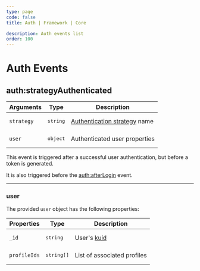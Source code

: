 ```yaml
---
type: page
code: false
title: Auth | Framework | Core

description: Auth events list
order: 100
---
```


# Auth Events

## auth:strategyAuthenticated

| Arguments  | Type              | Description                                                                                                            |
| ---------- | ----------------- | ---------------------------------------------------------------------------------------------------------------------- |
| `strategy` | <pre>string</pre> | [Authentication strategy](/core/2/guides/main-concepts/authentication#authentication-strategies) name |
| `user`     | <pre>object</pre> | Authenticated user properties                                                                                          |

This event is triggered after a successful user authentication, but before a token is generated.

It is also triggered before the [auth:afterLogin](/core/2/framework/events/api#after) event.

---

### user

The provided `user` object has the following properties:

| Properties   | Type                | Description                                                                                     |
| ------------ | ------------------- | ----------------------------------------------------------------------------------------------- |
| `_id`        | <pre>string</pre>   | User's [kuid](/core/2/guides/main-concepts/authentication#kuzzle-user-identifier-kuid) |
| `profileIds` | <pre>string[]</pre> | List of associated profiles                                                                     |
